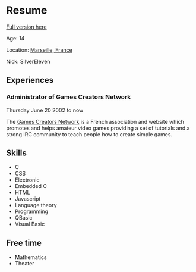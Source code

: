 # Resume

[Full version here](http://www.linkedin.com/pub/gawen-arab/5/ab7/2a8)

Age: 14

Location: [Marseille, France](https://maps.google.com/maps?q=Marseille%2C+France)

Nick: SilverEleven

## Experiences
### Administrator of Games Creators Network
Thursday June 20 2002 to now

The [Games Creators Network](http://www.games-creators.org/) is a French association and website which promotes and helps amateur video games providing a set of tutorials and a strong IRC community to teach people how to create simple games.

## Skills
* C
* CSS
* Electronic
* Embedded C
* HTML
* Javascript
* Language theory
* Programming
* QBasic
* Visual Basic

## Free time
* Mathematics
* Theater

